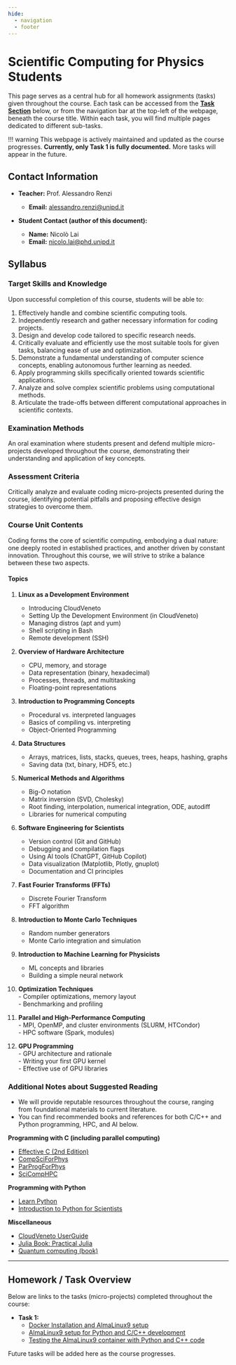 ```yaml
---
hide:
  - navigation
  - footer
---
```


# Scientific Computing for Physics Students

This page serves as a central hub for all homework assignments (tasks) given throughout the course. Each task can be accessed from the **[Task Section](#homework--task-overview)** below, or from the navigation bar at the top-left of the webpage, beneath the course title. Within each task, you will find multiple pages dedicated to different sub-tasks.

!!! warning
    This webpage is actively maintained and updated as the course progresses. **Currently, only Task 1 is fully documented.** More tasks will appear in the future.


## Contact Information

- **Teacher:** Prof. Alessandro Renzi
    - **Email:** alessandro.renzi@unipd.it

- **Student Contact (author of this document):**
    - **Name:** Nicolò Lai  
    - **Email:** nicolo.lai@phd.unipd.it


## Syllabus

### Target Skills and Knowledge
Upon successful completion of this course, students will be able to:

1. Effectively handle and combine scientific computing tools.
2. Independently research and gather necessary information for coding projects.
3. Design and develop code tailored to specific research needs.
4. Critically evaluate and efficiently use the most suitable tools for given tasks, balancing ease of use and optimization.
5. Demonstrate a fundamental understanding of computer science concepts, enabling autonomous further learning as needed.
6. Apply programming skills specifically oriented towards scientific applications.
7. Analyze and solve complex scientific problems using computational methods.
8. Articulate the trade-offs between different computational approaches in scientific contexts.


### Examination Methods
An oral examination where students present and defend multiple micro-projects developed throughout the course, demonstrating their understanding and application of key concepts.

### Assessment Criteria
Critically analyze and evaluate coding micro-projects presented during the course, identifying potential pitfalls and proposing effective design strategies to overcome them.

### Course Unit Contents
Coding forms the core of scientific computing, embodying a dual nature: one deeply rooted in established practices, and another driven by constant innovation. Throughout this course, we will strive to strike a balance between these two aspects.

#### Topics

1. **Linux as a Development Environment**  
      - Introducing CloudVeneto  
      - Setting Up the Development Environment (in CloudVeneto)  
      - Managing distros (apt and yum)  
      - Shell scripting in Bash  
      - Remote development (SSH)

2. **Overview of Hardware Architecture**  
      - CPU, memory, and storage  
      - Data representation (binary, hexadecimal)  
      - Processes, threads, and multitasking  
      - Floating-point representations

3. **Introduction to Programming Concepts**  
      - Procedural vs. interpreted languages  
      - Basics of compiling vs. interpreting  
      - Object-Oriented Programming

4. **Data Structures**  
      - Arrays, matrices, lists, stacks, queues, trees, heaps, hashing, graphs  
      - Saving data (txt, binary, HDF5, etc.)

5. **Numerical Methods and Algorithms**  
      - Big-O notation  
      - Matrix inversion (SVD, Cholesky)  
      - Root finding, interpolation, numerical integration, ODE, autodiff  
      - Libraries for numerical computing

6. **Software Engineering for Scientists**  
      - Version control (Git and GitHub)  
      - Debugging and compilation flags  
      - Using AI tools (ChatGPT, GitHub Copilot)  
      - Data visualization (Matplotlib, Plotly, gnuplot)  
      - Documentation and CI principles

7. **Fast Fourier Transforms (FFTs)**  
      - Discrete Fourier Transform  
      - FFT algorithm

8. **Introduction to Monte Carlo Techniques**  
      - Random number generators  
      - Monte Carlo integration and simulation

9. **Introduction to Machine Learning for Physicists**  
      - ML concepts and libraries  
      - Building a simple neural network

10. **Optimization Techniques**  
        - Compiler optimizations, memory layout  
        - Benchmarking and profiling

11. **Parallel and High-Performance Computing**  
        - MPI, OpenMP, and cluster environments (SLURM, HTCondor)  
        - HPC software (Spark, modules)

12. **GPU Programming**  
        - GPU architecture and rationale  
        - Writing your first GPU kernel  
        - Effective use of GPU libraries


### Additional Notes about Suggested Reading
- We will provide reputable resources throughout the course, ranging from foundational materials to current literature.
- You can find recommended books and references for both C/C++ and Python programming, HPC, and AI below.

**Programming with C (including parallel computing)**  
- [Effective C (2nd Edition)](https://nostarch.com/effective-c-2nd-edition)  
- [CompSciForPhys](https://github.com/tgmattso/CompSciForPhys)  
- [ParProgForPhys](https://github.com/tgmattso/ParProgForPhys)  
- [SciCompHPC](https://github.com/tgmattso/SciCompHPC/tree/main)

**Programming with Python**  
- [Learn Python](https://www.learnpython.org)  
- [Introduction to Python for Scientists](https://nostarch.com/python-tools-scientists)

**Miscellaneous**  
- [CloudVeneto UserGuide](https://userguide.cloudveneto.it/en/latest/)  
- [Julia Book: Practical Julia](https://nostarch.com/practical-julia)  
- [Quantum computing (book)](https://nostarch.com/quantum-computingv)  

---

## Homework / Task Overview <a name="homework--task-overview"></a>

Below are links to the tasks (micro-projects) completed throughout the course:

- **Task 1:** 
    - [Docker Installation and AlmaLinux9 setup](task1/install_docker.md)  
    - [AlmaLinux9 setup for Python and C/C++ development](task1/custom_docker.md)  
    - [Testing the AlmaLinux9 container with Python and C++ code](task1/test_py_cpp.md)

Future tasks will be added here as the course progresses. 

